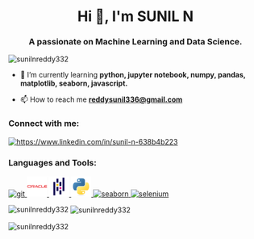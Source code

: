 <h1 align="center">Hi 👋, I'm SUNIL N</h1>
<h3 align="center">A passionate on Machine Learning and Data Science.</h3>

<p align="left"> <img src="https://komarev.com/ghpvc/?username=sunilnreddy332&label=Profile%20views&color=0e75b6&style=flat" alt="sunilnreddy332" /> </p>

- 🌱 I’m currently learning **python, jupyter notebook, numpy, pandas, matplotlib, seaborn, javascript.**

- 📫 How to reach me **reddysunil336@gmail.com**

<h3 align="left">Connect with me:</h3>
<p align="left">
<a href="https://linkedin.com/in/https://www.linkedin.com/in/sunil-n-638b4b223" target="blank"><img align="center" src="https://raw.githubusercontent.com/rahuldkjain/github-profile-readme-generator/master/src/images/icons/Social/linked-in-alt.svg" alt="https://www.linkedin.com/in/sunil-n-638b4b223" height="30" width="40" /></a>
</p>

<h3 align="left">Languages and Tools:</h3>
<p align="left"> <a href="https://git-scm.com/" target="_blank" rel="noreferrer"> <img src="https://www.vectorlogo.zone/logos/git-scm/git-scm-icon.svg" alt="git" width="40" height="40"/> </a> <a href="https://www.oracle.com/" target="_blank" rel="noreferrer"> <img src="https://raw.githubusercontent.com/devicons/devicon/master/icons/oracle/oracle-original.svg" alt="oracle" width="40" height="40"/> </a> <a href="https://pandas.pydata.org/" target="_blank" rel="noreferrer"> <img src="https://raw.githubusercontent.com/devicons/devicon/2ae2a900d2f041da66e950e4d48052658d850630/icons/pandas/pandas-original.svg" alt="pandas" width="40" height="40"/> </a> <a href="https://www.python.org" target="_blank" rel="noreferrer"> <img src="https://raw.githubusercontent.com/devicons/devicon/master/icons/python/python-original.svg" alt="python" width="40" height="40"/> </a> <a href="https://seaborn.pydata.org/" target="_blank" rel="noreferrer"> <img src="https://seaborn.pydata.org/_images/logo-mark-lightbg.svg" alt="seaborn" width="40" height="40"/> </a> <a href="https://www.selenium.dev" target="_blank" rel="noreferrer"> <img src="https://raw.githubusercontent.com/detain/svg-logos/780f25886640cef088af994181646db2f6b1a3f8/svg/selenium-logo.svg" alt="selenium" width="40" height="40"/> </a> </p>

<p><img align="left" src="https://github-readme-stats.vercel.app/api/top-langs?username=sunilnreddy332&show_icons=true&locale=en&layout=compact" alt="sunilnreddy332" /></p>

<p>&nbsp;<img align="center" src="https://github-readme-stats.vercel.app/api?username=sunilnreddy332&show_icons=true&locale=en" alt="sunilnreddy332" /></p>

<p><img align="center" src="https://github-readme-streak-stats.herokuapp.com/?user=sunilnreddy332&" alt="sunilnreddy332" /></p>

